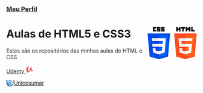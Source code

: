 ### [Meu Perfil](http://phstefen.github.io/)

<img align="right" src="img/htmlcss.png" width="130">

# Aulas de HTML5 e CSS3
Estes são os repositórios das minhas aulas de HTML e CSS


[Udemy <img src="img/udemy.png" width="20">](https://github.com/phStefen/aulas-html-css/tree/master/udemy/)

<img align="left" src="img/unicesumar.png" width="20">

[Unicesumar](https://github.com/phStefen/aulas-html-css/tree/master/unicesumar/)